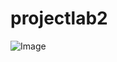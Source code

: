 # projectlab2
![Image](https://i2.wp.com/icetco.net/wp-content/uploads/2016/03/FreeGreatPicture.com-51296-business-technology-min.jpg?fit=940%2C705&ssl=1)
